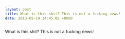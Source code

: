 ```yaml
---
layout: post
title: What is this shit? This is not a fucking news!
date: 2013-09-19 14:45:02 +0000
---
```


What is this shit? This is not a fucking news!

